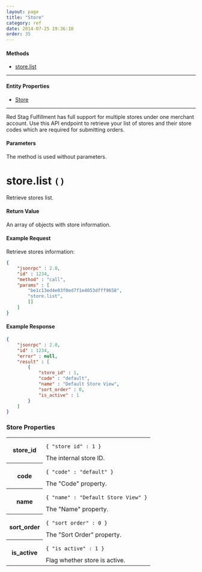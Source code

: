 ```yaml
---
layout: page
title: "Store"
category: ref
date: 2014-07-25 19:36:10
order: 35
---
```


#### Methods

 * [store.list](#store_list)

----

#### Entity Properties

 * [Store](#store_properties)

----

Red Stag Fulfillment has full support for multiple stores under one merchant account. Use this API endpoint to retrieve your list
of stores and their store codes which are required for submitting orders.

#### Parameters

The method is used without parameters.

<h1 id="store_list">
store.list
<code>()</code>
</h1>
Retrieve stores list.

#### Return Value

An array of objects with store information.

#### Example Request

Retrieve stores information:

```json
{
    "jsonrpc" : 2.0,
    "id" : 1234,
    "method" : "call",
    "params" : [
        "be1c13ed4e03f0ed7f1e4053dfff9658",
        "store.list",
        []
    ]
}
```

#### Example Response

```json
{
    "jsonrpc" : 2.0,
    "id" : 1234,
    "error" : null,
    "result" : [
        {
            "store_id" : 1,
            "code" : "default",
            "name" : "Default Store View",
            "sort_order" : 0,
            "is_active" : 1
        }
    ]
}
```

<h3 id="store_properties">
    Store Properties
</h3>

<table class="table-striped">
<tbody>
    <tr>
        <th>store_id</th>
        <td>
            <pre><code>{ "store_id" : 1 }</code></pre>
            The internal store ID.
        </td>
    </tr>
    <tr>
        <th>code</th>
        <td>
            <pre><code>{ "code" : "default" }</code></pre>
            The "Code" property.
        </td>
    </tr>
    <tr>
        <th>name</th>
        <td>
            <pre><code>{ "name" : "Default Store View" }</code></pre>
            The "Name" property.
        </td>
    </tr>
    <tr>
        <th>sort_order</th>
        <td>
            <pre><code>{ "sort_order" : 0 }</code></pre>
            The "Sort Order" property.
        </td>
    </tr>
    <tr>
        <th>is_active</th>
        <td>
            <pre><code>{ "is_active" : 1 }</code></pre>
            Flag whether store is active.
        </td>
    </tr>
</tbody>
</table>
